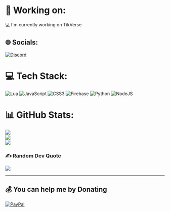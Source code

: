 # 💫 Working on:
💻 I'm currently working on TikVerse


## 🌐 Socials:
[![Discord](https://img.shields.io/badge/Discord-%237289DA.svg?logo=discord&logoColor=white)](https://discord.gg/veRqT6xXGR) 

# 💻 Tech Stack:
![Lua](https://img.shields.io/badge/lua-%232C2D72.svg?style=for-the-badge&logo=lua&logoColor=white) ![JavaScript](https://img.shields.io/badge/javascript-%23323330.svg?style=for-the-badge&logo=javascript&logoColor=%23F7DF1E) ![CSS3](https://img.shields.io/badge/css3-%231572B6.svg?style=for-the-badge&logo=css3&logoColor=white) ![Firebase](https://img.shields.io/badge/firebase-%23039BE5.svg?style=for-the-badge&logo=firebase) ![Python](https://img.shields.io/badge/python-3670A0?style=for-the-badge&logo=python&logoColor=ffdd54) ![NodeJS](https://img.shields.io/badge/node.js-6DA55F?style=for-the-badge&logo=node.js&logoColor=white)
# 📊 GitHub Stats:
![](https://github-readme-stats.vercel.app/api?username=rxztent&theme=midnight-purple&hide_border=false&include_all_commits=true&count_private=false)<br/>
![](https://github-readme-streak-stats.herokuapp.com/?user=rxztent&theme=midnight-purple&hide_border=false)<br/>
![](https://github-readme-stats.vercel.app/api/top-langs/?username=rxztent&theme=midnight-purple&hide_border=false&include_all_commits=true&count_private=false&layout=compact)

### ✍️ Random Dev Quote
![](https://quotes-github-readme.vercel.app/api?type=horizontal&theme=radical)

---

  ## 💰 You can help me by Donating
  [![PayPal](https://img.shields.io/badge/PayPal-00457C?style=for-the-badge&logo=paypal&logoColor=white)](https://paypal.me/RxztentPay) 
